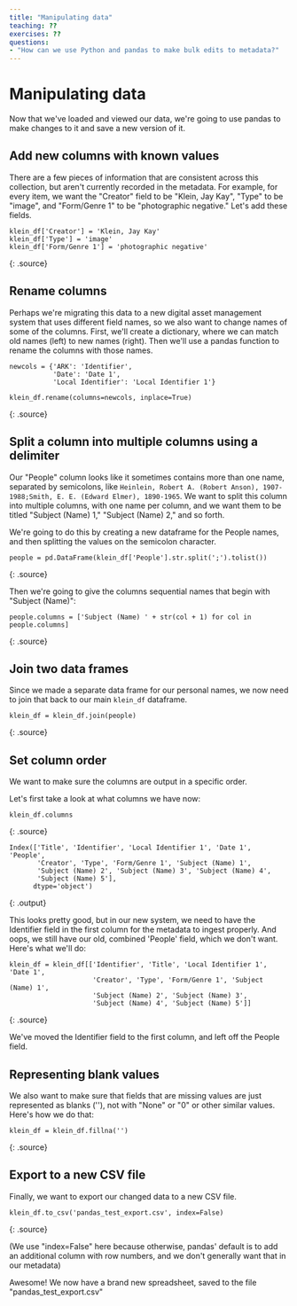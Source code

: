 ```yaml
---
title: "Manipulating data"
teaching: ??
exercises: ??
questions:
- "How can we use Python and pandas to make bulk edits to metadata?"
---
```


# Manipulating data

Now that we've loaded and viewed our data, we're going to use pandas to make changes to it and save a new version of it.

## Add new columns with known values
There are a few pieces of information that are consistent across this collection, but aren't currently recorded in the metadata. For example, for every item, we want the "Creator" field to be "Klein, Jay Kay", "Type" to be "image", and "Form/Genre 1" to be "photographic negative." Let's add these fields.

~~~
klein_df['Creator'] = 'Klein, Jay Kay'
klein_df['Type'] = 'image'
klein_df['Form/Genre 1'] = 'photographic negative'
~~~
{: .source}

## Rename columns
Perhaps we're migrating this data to a new digital asset management system that uses different field names, so we also want to change names of some of the columns. First, we'll create a dictionary, where we can match old names (left) to new names (right). Then we'll use a pandas function to rename the columns with those names.

~~~
newcols = {'ARK': 'Identifier', 
    	   'Date': 'Date 1',
    	   'Local Identifier': 'Local Identifier 1'}

klein_df.rename(columns=newcols, inplace=True)
~~~
{: .source}

## Split a column into multiple columns using a delimiter
Our "People" column looks like it sometimes contains more than one name, separated by semicolons, like `Heinlein, Robert A. (Robert Anson), 1907-1988;Smith, E. E. (Edward Elmer), 1890-1965`. We want to split this column into multiple columns, with one name per column, and we want them to be titled "Subject (Name) 1," "Subject (Name) 2," and so forth.

We're going to do this by creating a new dataframe for the People names, and then splitting the values on the semicolon character. 
~~~
people = pd.DataFrame(klein_df['People'].str.split(';').tolist())
~~~
{: .source}

Then we're going to give the columns sequential names that begin with "Subject (Name)":
~~~
people.columns = ['Subject (Name) ' + str(col + 1) for col in people.columns]
~~~
{: .source}

## Join two data frames
Since we made a separate data frame for our personal names, we now need to join that back to our main `klein_df` dataframe.

~~~
klein_df = klein_df.join(people)
~~~
{: .source}


## Set column order
We want to make sure the columns are output in a specific order.

Let's first take a look at what columns we have now:

~~~
klein_df.columns
~~~
{: .source}

~~~
Index(['Title', 'Identifier', 'Local Identifier 1', 'Date 1', 'People',
       'Creator', 'Type', 'Form/Genre 1', 'Subject (Name) 1',
       'Subject (Name) 2', 'Subject (Name) 3', 'Subject (Name) 4',
       'Subject (Name) 5'],
      dtype='object')
~~~
{: .output}

This looks pretty good, but in our new system, we need to have the Identifier field in the first column for the metadata to ingest properly. And oops, we still have our old, combined 'People' field, which we don't want. Here's what we'll do:

~~~
klein_df = klein_df[['Identifier', 'Title', 'Local Identifier 1', 'Date 1', 
					 'Creator', 'Type', 'Form/Genre 1', 'Subject (Name) 1',
					 'Subject (Name) 2', 'Subject (Name) 3',
					 'Subject (Name) 4', 'Subject (Name) 5']]
~~~
{: .source}

We've moved the Identifier field to the first column, and left off the People field.

## Representing blank values
We also want to make sure that fields that are missing values are just represented as blanks (''), not with "None" or "0" or other similar values. Here's how we do that:

~~~
klein_df = klein_df.fillna('')
~~~
{: .source}

## Export to a new CSV file
Finally, we want to export our changed data to a new CSV file.

~~~
klein_df.to_csv('pandas_test_export.csv', index=False)
~~~
{: .source}

(We use "index=False" here because otherwise, pandas' default is to add an additional column with row numbers, and we don't generally want that in our metadata)

Awesome! We now have a brand new spreadsheet, saved to the file "pandas_test_export.csv"
